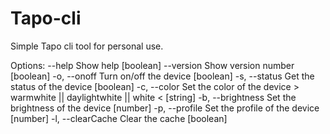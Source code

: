 # Tapo-cli

Simple Tapo cli tool for personal use.

Options:
      --help        Show help                                          [boolean]
      --version     Show version number                                [boolean]
  -o, --onoff       Turn on/off the device                             [boolean]
  -s, --status      Get the status of the device                       [boolean]
  -c, --color       Set the color of the device
                    > warmwhite || daylightwhite || white <             [string]
  -b, --brightness  Set the brightness of the device                    [number]
  -p, --profile     Set the profile of the device                       [number]
  -l, --clearCache  Clear the cache                                    [boolean]